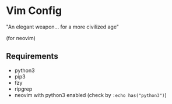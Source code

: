 # Vim Config

"An elegant weapon... for a more civilized age"

(for neovim)

## Requirements
- python3
- pip3
- fzy
- ripgrep
- neovim with python3 enabled (check by `:echo has("python3")`)
